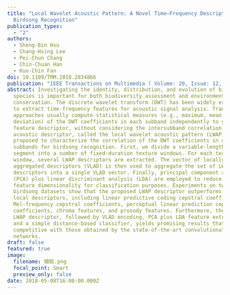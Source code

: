 ```yaml
---
title: "Local Wavelet Acoustic Pattern: A Novel Time–Frequency Descriptor for
  Birdsong Recognition"
publication_types:
  - "2"
authors:
  - Sheng-Bin Hsu
  - Chang-Hsing Lee
  - Pei-Chun Chang
  - Chin-Chuan Han
  - Kuo-Chin Fan
doi: 10.1109/TMM.2018.2834866
publication: "IEEE Transactions on Multimedia ( Volume: 20, Issue: 12, Dec. 2018)"
abstract: Investigating the identity, distribution, and evolution of bird
  species is important for both biodiversity assessment and environmental
  conservation. The discrete wavelet transform (DWT) has been widely exploited
  to extract time-frequency features for acoustic signal analysis. Traditional
  approaches usually compute statistical measures (e.g., maximum, mean, standard
  deviation) of the DWT coefficients in each subband independently to yield the
  feature descriptor, without considering the intersubband correlation. A new
  acoustic descriptor, called the local wavelet acoustic pattern (LWAP), is
  proposed to characterize the correlation of the DWT coefficients in different
  subbands for birdsong recognition. First, we divide a variable-length birdsong
  segment into a number of fixed-duration texture windows. For each texture
  window, several LWAP descriptors are extracted. The vector of locally
  aggregated descriptors (VLAD) is then used to aggregate the set of LWAP
  descriptors into a single VLAD vector. Finally, principal component analysis
  (PCA) plus linear discriminant analysis (LDA) are employed to reduce the
  feature dimensionality for classification purposes. Experiments on two
  birdsong datasets show that the proposed LWAP descriptor outperforms other
  local descriptors, including linear predictive coding cepstral coefficients,
  Mel-frequency cepstral coefficients, perceptual linear prediction cepstral
  coefficients, chroma features, and prosody features. Furthermore, the proposed
  LWAP descriptor, followed by VLAD encoding, PCA plus LDA feature extraction,
  and a simple distance-based classifier, yields promising results that are
  competitive with those obtained by the state-of-the-art convolutional neural
  networks.
draft: false
featured: true
image:
  filename: 擷取.png
  focal_point: Smart
  preview_only: false
date: 2018-05-08T16:00:00.000Z
---
```

